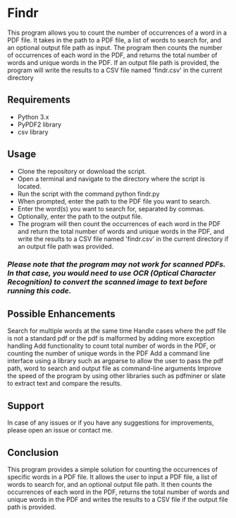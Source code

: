 # **Findr** #

This program allows you to count the number of occurrences of a word in a PDF file. It takes in the path to a PDF file, a list of words to search for, and an optional output file path as input. The program then counts the number of occurrences of each word in the PDF, and returns the total number of words and unique words in the PDF. If an output file path is provided, the program will write the results to a CSV file named 'findr.csv' in the current directory

## Requirements
- Python 3.x
- PyPDF2 library
- csv library

## Usage
- Clone the repository or download the script.
- Open a terminal and navigate to the directory where the script is located.
- Run the script with the command python findr.py
- When prompted, enter the path to the PDF file you want to search.
- Enter the word(s) you want to search for, separated by commas.
- Optionally, enter the path to the output file.
- The program will then count the occurrences of each word in the PDF and return the total number of words and unique words in the PDF, and write the results to a CSV file named 'findr.csv' in the current directory if an output file path was provided.

### _Please note that the program may not work for scanned PDFs. In that case, you would need to use OCR (Optical Character Recognition) to convert the scanned image to text before running this code._

## Possible Enhancements
Search for multiple words at the same time
Handle cases where the pdf file is not a standard pdf or the pdf is malformed by adding more exception handling
Add functionality to count total number of words in the PDF, or counting the number of unique words in the PDF
Add a command line interface using a library such as argparse to allow the user to pass the pdf path, word to search and output file as command-line arguments
Improve the speed of the program by using other libraries such as pdfminer or slate to extract text and compare the results.

## Support
In case of any issues or if you have any suggestions for improvements, please open an issue or contact me.

## Conclusion
This program provides a simple solution for counting the occurrences of specific words in a PDF file. It allows the user to input a PDF file, a list of words to search for, and an optional output file path. It then counts the occurrences of each word in the PDF, returns the total number of words and unique words in the PDF and writes the results to a CSV file if the output file path is provided.
